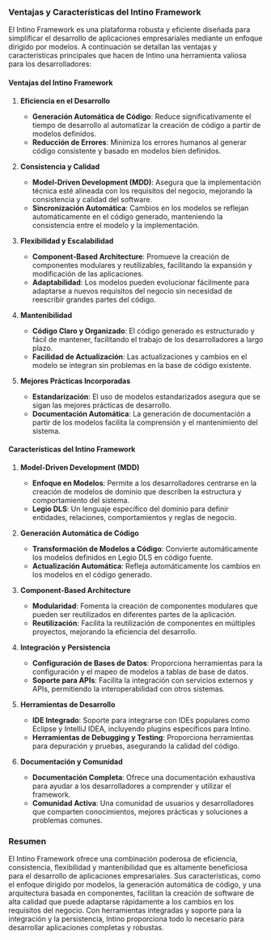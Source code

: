 ### Ventajas y Características del Intino Framework

El Intino Framework es una plataforma robusta y eficiente diseñada para simplificar el desarrollo de aplicaciones empresariales mediante un enfoque dirigido por modelos. A continuación se detallan las ventajas y características principales que hacen de Intino una herramienta valiosa para los desarrolladores:

#### Ventajas del Intino Framework

1. **Eficiencia en el Desarrollo**
   - **Generación Automática de Código**: Reduce significativamente el tiempo de desarrollo al automatizar la creación de código a partir de modelos definidos.
   - **Reducción de Errores**: Minimiza los errores humanos al generar código consistente y basado en modelos bien definidos.

2. **Consistencia y Calidad**
   - **Model-Driven Development (MDD)**: Asegura que la implementación técnica esté alineada con los requisitos del negocio, mejorando la consistencia y calidad del software.
   - **Sincronización Automática**: Cambios en los modelos se reflejan automáticamente en el código generado, manteniendo la consistencia entre el modelo y la implementación.

3. **Flexibilidad y Escalabilidad**
   - **Component-Based Architecture**: Promueve la creación de componentes modulares y reutilizables, facilitando la expansión y modificación de las aplicaciones.
   - **Adaptabilidad**: Los modelos pueden evolucionar fácilmente para adaptarse a nuevos requisitos del negocio sin necesidad de reescribir grandes partes del código.

4. **Mantenibilidad**
   - **Código Claro y Organizado**: El código generado es estructurado y fácil de mantener, facilitando el trabajo de los desarrolladores a largo plazo.
   - **Facilidad de Actualización**: Las actualizaciones y cambios en el modelo se integran sin problemas en la base de código existente.

5. **Mejores Prácticas Incorporadas**
   - **Estandarización**: El uso de modelos estandarizados asegura que se sigan las mejores prácticas de desarrollo.
   - **Documentación Automática**: La generación de documentación a partir de los modelos facilita la comprensión y el mantenimiento del sistema.

#### Características del Intino Framework

1. **Model-Driven Development (MDD)**
   - **Enfoque en Modelos**: Permite a los desarrolladores centrarse en la creación de modelos de dominio que describen la estructura y comportamiento del sistema.
   - **Legio DLS**: Un lenguaje específico del dominio para definir entidades, relaciones, comportamientos y reglas de negocio.

2. **Generación Automática de Código**
   - **Transformación de Modelos a Código**: Convierte automáticamente los modelos definidos en Legio DLS en código fuente.
   - **Actualización Automática**: Refleja automáticamente los cambios en los modelos en el código generado.

3. **Component-Based Architecture**
   - **Modularidad**: Fomenta la creación de componentes modulares que pueden ser reutilizados en diferentes partes de la aplicación.
   - **Reutilización**: Facilita la reutilización de componentes en múltiples proyectos, mejorando la eficiencia del desarrollo.

4. **Integración y Persistencia**
   - **Configuración de Bases de Datos**: Proporciona herramientas para la configuración y el mapeo de modelos a tablas de base de datos.
   - **Soporte para APIs**: Facilita la integración con servicios externos y APIs, permitiendo la interoperabilidad con otros sistemas.

5. **Herramientas de Desarrollo**
   - **IDE Integrado**: Soporte para integrarse con IDEs populares como Eclipse y IntelliJ IDEA, incluyendo plugins específicos para Intino.
   - **Herramientas de Debugging y Testing**: Proporciona herramientas para depuración y pruebas, asegurando la calidad del código.

6. **Documentación y Comunidad**
   - **Documentación Completa**: Ofrece una documentación exhaustiva para ayudar a los desarrolladores a comprender y utilizar el framework.
   - **Comunidad Activa**: Una comunidad de usuarios y desarrolladores que comparten conocimientos, mejores prácticas y soluciones a problemas comunes.

### Resumen

El Intino Framework ofrece una combinación poderosa de eficiencia, consistencia, flexibilidad y mantenibilidad que es altamente beneficiosa para el desarrollo de aplicaciones empresariales. Sus características, como el enfoque dirigido por modelos, la generación automática de código, y una arquitectura basada en componentes, facilitan la creación de software de alta calidad que puede adaptarse rápidamente a los cambios en los requisitos del negocio. Con herramientas integradas y soporte para la integración y la persistencia, Intino proporciona todo lo necesario para desarrollar aplicaciones completas y robustas.